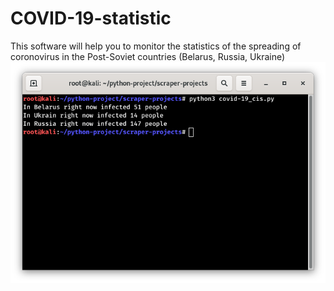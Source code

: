 # COVID-19-statistic
This software will help you to monitor the statistics of the spreading of coronovirus in the Post-Soviet countries (Belarus, Russia, Ukraine)
![Screenshot](scrshot.png)
